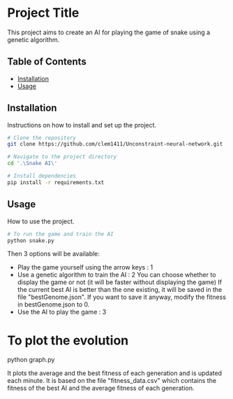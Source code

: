 # Project Title

This project aims to create an AI for playing the game of snake using a genetic algorithm.

## Table of Contents

- [Installation](#installation)
- [Usage](#usage)

## Installation

Instructions on how to install and set up the project.

```bash
# Clone the repository
git clone https://github.com/clem1411/Unconstraint-neural-network.git

# Navigate to the project directory
cd '.\Snake AI\'

# Install dependencies
pip install -r requirements.txt
```

## Usage

How to use the project.

```python
# To run the game and train the AI
python snake.py
```

Then 3 options will be available:

- Play the game yourself using the arrow keys : 1
- Use a genetic algorithm to train the AI : 2
  You can choose whether to display the game or not (it will be faster without displaying the game)
  If the current best AI is better than the one existing, it will be saved in the file "bestGenome.json". If you want to save it anyway, modify the fitness in bestGenome.json to 0.
- Use the AI to play the game : 3

# To plot the evolution

python graph.py

It plots the average and the best fitness of each generation and is updated each minute. It is based on the file "fitness_data.csv" which contains the fitness of the best AI and the average fitness of each generation.

```python

```
